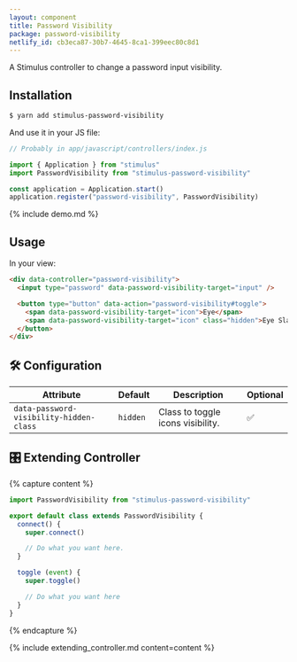 ```yaml
---
layout: component
title: Password Visibility
package: password-visibility
netlify_id: cb3eca87-30b7-4645-8ca1-399eec80c8d1
---
```


A Stimulus controller to change a password input visibility.

## Installation

```bash
$ yarn add stimulus-password-visibility
```

And use it in your JS file:
```js
// Probably in app/javascript/controllers/index.js

import { Application } from "stimulus"
import PasswordVisibility from "stimulus-password-visibility"

const application = Application.start()
application.register("password-visibility", PasswordVisibility)
```

{% include demo.md %}

## Usage

In your view:
```html
<div data-controller="password-visibility">
  <input type="password" data-password-visibility-target="input" />

  <button type="button" data-action="password-visibility#toggle">
    <span data-password-visibility-target="icon">Eye</span>
    <span data-password-visibility-target="icon" class="hidden">Eye Slash</span>
  </button>
</div>
```

## 🛠 Configuration

| Attribute | Default | Description | Optional |
| --------- | ------- | ----------- | -------- |
| `data-password-visibility-hidden-class` | `hidden` | Class to toggle icons visibility. | ✅ |

## 🎛 Extending Controller

{% capture content %}
```js
import PasswordVisibility from "stimulus-password-visibility"

export default class extends PasswordVisibility {
  connect() {
    super.connect()

    // Do what you want here.
  }

  toggle (event) {
    super.toggle()

    // Do what you want here
  }
}
```
{% endcapture %}

{% include extending_controller.md content=content %}

